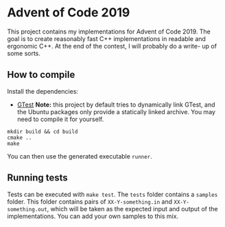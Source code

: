 # Advent of Code 2019

This project contains my implementations for Advent of Code 2019. The
goal is to create reasonably fast C++ implementations in readable and
ergonomic C++. At the end of the contest, I will probably do a write-
up of some sorts. 


## How to compile

Install the dependencies:

- [GTest](https://github.com/google/googletest) **Note:** this project
  by default tries to dynamically link GTest, and the Ubuntu packages
  only provide a statically linked archive. You may need to compile it
  for yourself.

```
mkdir build && cd build
cmake ..
make
```

You can then use the generated executable `runner`.

## Running tests

Tests can be executed with `make test`. The `tests` folder contains a
`samples` folder. This folder contains pairs of `XX-Y-something.in` and
`XX-Y-something.out`, which will be taken as the expected input and
output of the implementations. You can add your own samples to this mix.
